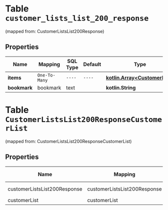 
# Table `customer_lists_list_200_response`
(mapped from: CustomerListsList200Response)

## Properties
Name | Mapping | SQL Type | Default | Type | Description | Notes
---- | ------- | -------- | ------- | ---- | ----------- | -----
**items** | `One-To-Many` | `----` | `----`  | [**kotlin.Array&lt;CustomerList&gt;**](CustomerList.md) |  | 
**bookmark** | bookmark | text |  | **kotlin.String** |  |  [optional]


# **Table `CustomerListsList200ResponseCustomerList`**
(mapped from: CustomerListsList200ResponseCustomerList)

## Properties
Name | Mapping | SQL Type | Default | Type | Description | Notes
---- | ------- | -------- | ------- | ---- | ----------- | -----
customerListsList200Response | customerListsList200Response | long | | kotlin.Long | Primary Key | *one*
customerList | customerList | long | | kotlin.Long | Foreign Key | *many*




